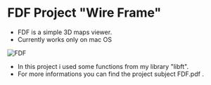 # FDF Project "Wire Frame"

* FDF is a simple 3D maps viewer.
* Currently works only on mac OS

![FDF](https://lh3.googleusercontent.com/n_sGhjAXAFJmBHy6HzGG-s0IHxI48ZV91sBxU_FYFGn6hbCwtPcmJoK3aW6nIG5nmHw6Q8NLqIuxSzWEAKfOXn-RA1oZYmC5qX3f02an38laPdaPMCRD-cSNY5Qh1I6kKJL4Dh-CBZ_dem9UWZ9NFbo2l0RJ17wGShfGt4s56N_JhZ4mFz2nPY13CuBvyhgIg_Ds-eeuxj50IerY-8PVI9sxl3VQ8YU0V_ln8A4giMM9M-OFOqxl0WZSth2kN9gKmjV0OkLIXv9KPGBA54Y78kJNYUiIyMjkRT_xuNQg4XcmpLor7djA7M6VDJLAcKqSvgzF529o4f6HSfcBiS0vs2WgZS49bQHvgU0ZL0DPpD3HtCTGKdDn3xqTD9GQOzL8FgqxxBVJmtJUSmt-PZgetngjyuyKWcRB2Y9if4YbMWZWvaBIKhI124987numJiH8iPtPrXh-djNJIvXNS-PVLnND3ihlUFZ214iuQXVNlD6eDC9SoI6Xo4kIz9BEqQZRetDvgEKk1DnSCdLqehzIWwMg2_tELD_tDoQrcMVr6ViKiMxtWQ5ted4RIQu5SPa5hdfi0VyPZTGY0_pKvKdsRVLqVyk05AhF_fGQK5RasaIVwWYfyUOwleMunAUlWHNk-JGAMwZwAM_ztGWsDnp8A5OoFad-R0o=w2104-h1326-no "FDF")

* In this project i used some functions from my library "libft".
* For more informations you can find the project subject FDF.pdf .
